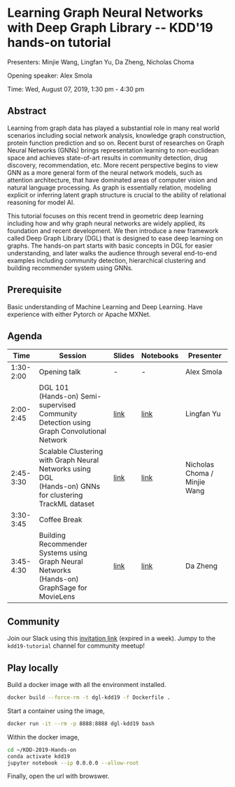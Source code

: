 Learning Graph Neural Networks with Deep Graph Library -- KDD'19 hands-on tutorial
===

Presenters: Minjie Wang, Lingfan Yu, Da Zheng, Nicholas Choma

Opening speaker: Alex Smola

Time: Wed, August 07, 2019, 1:30 pm - 4:30 pm

Abstract
---
Learning from graph data has played a substantial role in many real world
scenarios including social network analysis, knowledge graph construction,
protein function prediction and so on. Recent burst of researches on Graph
Neural Networks (GNNs) brings representation learning to non-euclidean space
and achieves state-of-art results in community detection, drug discovery,
recommendation, etc. More recent perspective begins to view GNN as a more
general form of the neural network models, such as attention architecture, that
have dominated areas of computer vision and natural language processing. As
graph is essentially relation, modeling explicit or inferring latent graph
structure is crucial to the ability of relational reasoning for model AI.

This tutorial focuses on this recent trend in geometric deep learning including
how and why graph neural networks are widely applied, its foundation and recent
development. We then introduce a new framework called Deep Graph Library (DGL)
that is designed to ease deep learning on graphs. The hands-on part starts with
basic concepts in DGL for easier understanding, and later walks the audience
through several end-to-end examples including community detection, hierarchical
clustering and building recommender system using GNNs.

Prerequisite
---

Basic understanding of Machine Learning and Deep Learning. Have experience with
either Pytorch or Apache MXNet.

Agenda
---

| Time | Session | Slides | Notebooks | Presenter |
| --- | --- | --- | --- | -- |
| 1:30-2:00 | Opening talk | - | - | Alex Smola |
| 2:00-2:45 | DGL 101<br>(Hands-on) Semi-supervised Community Detection using Graph Convolutional Network | [link](https://github.com/dglai/KDD-2019-Hands-on/blob/master/1_community_detection/slides.pptx) | [link](https://github.com/dglai/KDD-2019-Hands-on/tree/master/1_community_detection) | Lingfan Yu |
| 2:45-3:30 | Scalable Clustering with Graph Neural Networks using DGL<br>(Hands-on) GNNs for clustering TrackML dataset | [link](https://github.com/dglai/KDD-2019-Hands-on/blob/master/2_clustering/gnn_clustering.pdf) | [link](https://github.com/dglai/KDD-2019-Hands-on/blob/master/2_clustering/gnn_cluster.ipynb) | Nicholas Choma / Minjie Wang |
| 3:30-3:45 | Coffee Break |  |  |
| 3:45-4:30 | Building Recommender Systems using Graph Neural Networks<br>(Hands-on) GraphSage for MovieLens | [link](https://github.com/dglai/KDD-2019-Hands-on/blob/master/3_recommender_system/Rec.pptx) | [link](https://github.com/dglai/KDD-2019-Hands-on/blob/master/3_recommender_system/Recommendation.ipynb) | Da Zheng |

Community
---

Join our Slack using this [invitation link](https://join.slack.com/t/deep-graph-library/shared_invite/enQtNzE1NDE3MTI5NjgwLWNkZjkxNzAzNzdmOTE2NDczZGNiODMyOTdiYmU4NWM2YWI5OWRjNzIxMGU1ZGI1NTRjOTJmY2YyOGRhY2Y2OGQ) (expired in a week). Jumpy to the `kdd19-tutorial` channel for community meetup!

Play locally
---

Build a docker image with all the environment installed.

```bash
docker build --force-rm -t dgl-kdd19 -f Dockerfile .
```

Start a container using the image,

```bash
docker run -it --rm -p 8888:8888 dgl-kdd19 bash
```

Within the docker image,

```bash
cd ~/KDD-2019-Hands-on
conda activate kdd19
jupyter notebook --ip 0.0.0.0 --allow-root
```

Finally, open the url with browswer.
